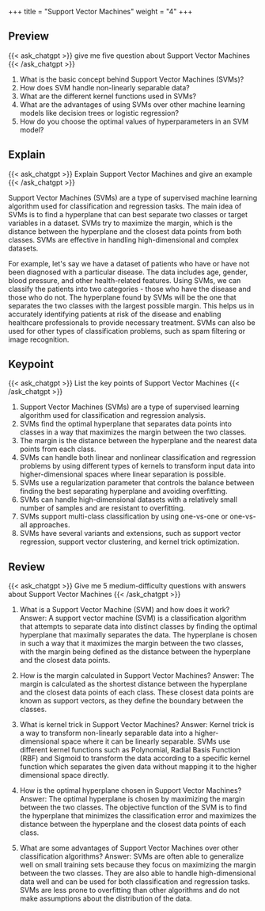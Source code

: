 +++
title = "Support Vector Machines"
weight = "4"
+++
## Preview
{{< ask_chatgpt >}}
give me five question about Support Vector Machines
{{< /ask_chatgpt >}}

1. What is the basic concept behind Support Vector Machines (SVMs)?
2. How does SVM handle non-linearly separable data?
3. What are the different kernel functions used in SVMs? 
4. What are the advantages of using SVMs over other machine learning models like decision trees or logistic regression? 
5. How do you choose the optimal values of hyperparameters in an SVM model?   

## Explain
{{< ask_chatgpt >}}
Explain Support Vector Machines and give an example
{{< /ask_chatgpt >}}

Support Vector Machines (SVMs) are a type of supervised machine learning algorithm used for classification and regression tasks. The main idea of SVMs is to find a hyperplane that can best separate two classes or target variables in a dataset. SVMs try to maximize the margin, which is the distance between the hyperplane and the closest data points from both classes. SVMs are effective in handling high-dimensional and complex datasets.

For example, let's say we have a dataset of patients who have or have not been diagnosed with a particular disease. The data includes age, gender, blood pressure, and other health-related features. Using SVMs, we can classify the patients into two categories - those who have the disease and those who do not. The hyperplane found by SVMs will be the one that separates the two classes with the largest possible margin. This helps us in accurately identifying patients at risk of the disease and enabling healthcare professionals to provide necessary treatment. SVMs can also be used for other types of classification problems, such as spam filtering or image recognition.   

## Keypoint
{{< ask_chatgpt >}}
List the key points of Support Vector Machines
{{< /ask_chatgpt >}}

1. Support Vector Machines (SVMs) are a type of supervised learning algorithm used for classification and regression analysis.
2. SVMs find the optimal hyperplane that separates data points into classes in a way that maximizes the margin between the two classes.
3. The margin is the distance between the hyperplane and the nearest data points from each class.
4. SVMs can handle both linear and nonlinear classification and regression problems by using different types of kernels to transform input data into higher-dimensional spaces where linear separation is possible.
5. SVMs use a regularization parameter that controls the balance between finding the best separating hyperplane and avoiding overfitting.
6. SVMs can handle high-dimensional datasets with a relatively small number of samples and are resistant to overfitting.
7. SVMs support multi-class classification by using one-vs-one or one-vs-all approaches.
8. SVMs have several variants and extensions, such as support vector regression, support vector clustering, and kernel trick optimization.   

## Review
{{< ask_chatgpt >}}
Give me 5 medium-difficulty questions with answers about Support Vector Machines
{{< /ask_chatgpt >}}

1. What is a Support Vector Machine (SVM) and how does it work?
Answer: A support vector machine (SVM) is a classification algorithm that attempts to separate data into distinct classes by finding the optimal hyperplane that maximally separates the data. The hyperplane is chosen in such a way that it maximizes the margin between the two classes, with the margin being defined as the distance between the hyperplane and the closest data points.

2. How is the margin calculated in Support Vector Machines?
Answer: The margin is calculated as the shortest distance between the hyperplane and the closest data points of each class. These closest data points are known as support vectors, as they define the boundary between the classes.

3. What is kernel trick in Support Vector Machines?
Answer: Kernel trick is a way to transform non-linearly separable data into a higher-dimensional space where it can be linearly separable. SVMs use different kernel functions such as Polynomial, Radial Basis Function (RBF) and Sigmoid to transform the data according to a specific kernel function which separates the given data without mapping it to the higher dimensional space directly.

4. How is the optimal hyperplane chosen in Support Vector Machines?
Answer: The optimal hyperplane is chosen by maximizing the margin between the two classes. The objective function of the SVM is to find the hyperplane that minimizes the classification error and maximizes the distance between the hyperplane and the closest data points of each class.

5. What are some advantages of Support Vector Machines over other classification algorithms?
Answer: SVMs are often able to generalize well on small training sets because they focus on maximizing the margin between the two classes. They are also able to handle high-dimensional data well and can be used for both classification and regression tasks. SVMs are less prone to overfitting than other algorithms and do not make assumptions about the distribution of the data.   

